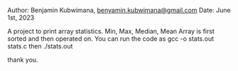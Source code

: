 Author: Benjamin Kubwimana, benyamin.kubwimana@gmail.com
Date: June 1st, 2023

A project to print array statistics. Min, Max, Median, Mean
Array is first sorted and then operated on.
You can run the code as gcc -o stats.out stats.c
then ./stats.out

thank you. 
